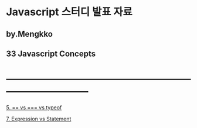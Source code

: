 # Javascript 스터디 발표 자료

## by.Mengkko

## 33 Javascript Concepts

# ——————————————————————————

[5. == vs === vs typeof](./33_js_concepts/5-vs-vs-typeof-d9b94add-f533-4e1a-af0f-4f097fd58d6a.md)

[7. Expression vs Statement](./33_js_concepts/7-Expression-vs-Statement-78bcff19-9897-4a8a-a121-ec84536a7be0.md)
